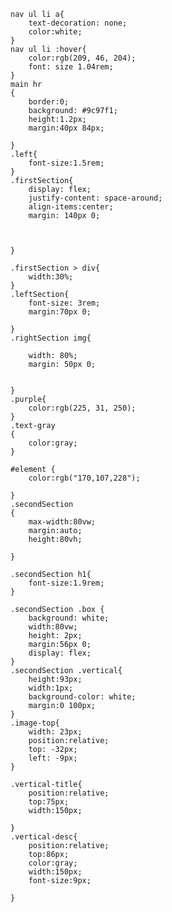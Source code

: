     nav ul li a{
        text-decoration: none;
        color:white;
    }
    nav ul li :hover{
        color:rgb(209, 46, 204);
        font: size 1.04rem;
    }
    main hr
    {
        border:0;
        background: #9c97f1;
        height:1.2px;
        margin:40px 84px;

    }
    .left{
        font-size:1.5rem;
    }
    .firstSection{
        display: flex;
        justify-content: space-around;
        align-items:center;
        margin: 140px 0;


        
    }

    .firstSection > div{ 
        width:30%;
    }
    .leftSection{
        font-size: 3rem;
        margin:70px 0;

    }
    .rightSection img{
        
        width: 80%;
        margin: 50px 0;
    

    }
    .purple{
        color:rgb(225, 31, 250);
    }
    .text-gray
    {
        color:gray;
    }

    #element {
        color:rgb("170,107,228");

    }
    .secondSection
    {
        max-width:80vw;
        margin:auto;
        height:80vh;

    }

    .secondSection h1{
        font-size:1.9rem;
    }

    .secondSection .box {
        background: white;
        width:80vw;
        height: 2px;
        margin:56px 0;
        display: flex;
    }
    .secondSection .vertical{
        height:93px;
        width:1px;
        background-color: white;
        margin:0 100px;
    }
    .image-top{
        width: 23px;
        position:relative;
        top: -32px;
        left: -9px;
    }

    .vertical-title{
        position:relative;
        top:75px;
        width:150px;

    }
    .vertical-desc{
        position:relative;
        top:86px;
        color:gray;
        width:150px;
        font-size:9px;

    }


</style>
